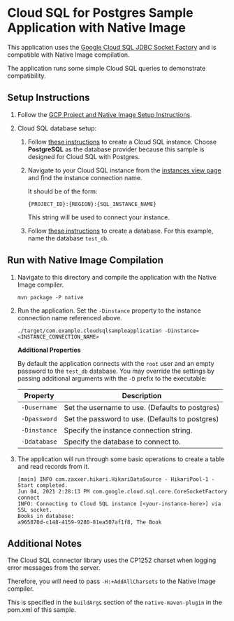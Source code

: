 # Cloud SQL for Postgres Sample Application with Native Image

This application uses the [Google Cloud SQL JDBC Socket Factory](https://github.com/GoogleCloudPlatform/cloud-sql-jdbc-socket-factory) and is compatible with Native Image compilation.

The application runs some simple Cloud SQL queries to demonstrate compatibility.

## Setup Instructions

1. Follow the [GCP Project and Native Image Setup Instructions](../../README.md).

2.  Cloud SQL database setup:

    1. Follow [these instructions](https://cloud.google.com/sql/docs/postgres/create-instance) to create a Cloud SQL instance.
       Choose **PostgreSQL** as the database provider because this sample is designed for Cloud SQL with Postgres.

    2. Navigate to your Cloud SQL instance from the [instances view page](https://console.cloud.google.com/sql/instances) and find the instance connection name.

       It should be of the form:
       ```
       {PROJECT_ID}:{REGION}:{SQL_INSTANCE_NAME}
       ```

       This string will be used to connect your instance.

    3. Follow [these instructions](https://cloud.google.com/sql/docs/postgres/create-manage-databases#create) to create a database.
       For this example, name the database `test_db`.

## Run with Native Image Compilation

1. Navigate to this directory and compile the application with the Native Image compiler.

    ```
    mvn package -P native
    ```

2. Run the application. Set the `-Dinstance` property to the instance connection name referenced above.

   ```
   ./target/com.example.cloudsqlsampleapplication -Dinstance=<INSTANCE_CONNECTION_NAME>
   ```

   **Additional Properties**

   By default the application connects with the `root` user and an empty password to the `test_db` database.
   You may override the settings by passing additional arguments with the `-D` prefix to the executable:

   | Property        | Description                                      |
   | --------------- | -------------------------------------------------|
   | `-Dusername`    | Set the username to use. (Defaults to postgres)  |
   | `-Dpassword`    | Set the password to use. (Defaults to postgres)  |
   | `-Dinstance`    | Specify the instance connection string.          |
   | `-Ddatabase`    | Specify the database to connect to.              |

3. The application will run through some basic operations to create a table and read records from it.

    ```
    [main] INFO com.zaxxer.hikari.HikariDataSource - HikariPool-1 - Start completed.
    Jun 04, 2021 2:28:13 PM com.google.cloud.sql.core.CoreSocketFactory connect
    INFO: Connecting to Cloud SQL instance [<your-instance-here>] via SSL socket.
    Books in database:
    a965870d-c148-4159-9280-81ea507af1f8, The Book
    ```

## Additional Notes

The Cloud SQL connector library uses the CP1252 charset when logging error messages from the server.

Therefore, you will need to pass `-H:+AddAllCharsets` to the Native Image compiler.

This is specified in the `buildArgs` section of the `native-maven-plugin` in the pom.xml of this sample.
